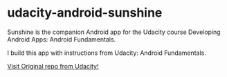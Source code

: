 # udacity-android-sunshine
Sunshine is the companion Android app for the Udacity course Developing Android Apps: Android Fundamentals.

I build this app with instructions from Udacity: Android Fundamentals.

[Visit Original repo from Udacity!](https://github.com/udacity/Sunshine-Version-2/)

